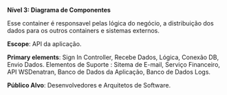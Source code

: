 **Nível 3: Diagrama de Componentes**

Esse container é responsavel pelas lógica do negócio, a distribuição dos dados para os outros containers e sistemas externos.

**Escope**: API da aplicação.

**Primary elements**: Sign In Controller, Recebe Dados, Lógica, Conexão DB, Envio Dados.
Elementos de Suporte : Sitema de E-mail, Serviço Financeiro, API WSDenatran, Banco de Dados da Aplicação, Banco de Dados Logs.

**Público Alvo**: Desenvolvedores e Arquitetos de Software.